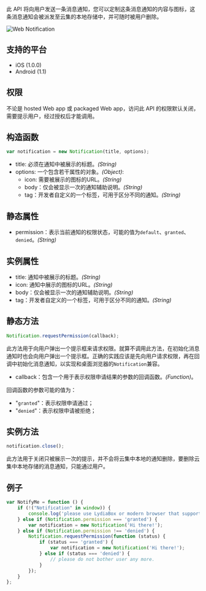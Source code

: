 此 API 将向用户发送一条消息通知，您可以定制这条消息通知的内容与图标，这条消息通知会被派发至云集的本地存储中，并可随时被用户删除。

![Web Notification](%image_url%/notification_demo.gif)

## 支持的平台
* iOS (1.0.0)
* Android (1.1)

## 权限
不论是 hosted Web app 或 packaged Web app，访问此 API 的权限默认关闭，需要提示用户，经过授权后才能调用。

## 构造函数
```javascript
var notification = new Notification(title, options);
```
* title: 必须在通知中被展示的标题。*(String)*
* options: 一个包含若干属性的对象。*(Object)*:
	* icon: 需要被展示的图标的URL。*(String)*
	*  body：仅会被显示一次的通知辅助说明。*(String)*
	*  tag：开发者自定义的一个标签，可用于区分不同的通知。*(String)*

## 静态属性

* permission：表示当前通知的权限状态，可能的值为`default`、`granted`、`denied`。*(String)*

## 实例属性

* title: 通知中被展示的标题。*(String)*
* icon: 通知中展示的图标的URL。*(String)*
*  body：仅会被显示一次的通知辅助说明。*(String)*
*  tag：开发者自定义的一个标签，可用于区分不同的通知。*(String)*

## 静态方法

```javascript
Notification.requestPermission(callback);
```
此方法用于向用户弹出一个提示框来请求权限。就算不调用此方法，在初始化消息通知时也会向用户弹出一个提示框。正确的实践应该是先向用户请求权限，再在回调中初始化消息通知，以实现和桌面浏览器的`Notification`兼容。
* callback：包含一个用于表示权限申请结果的参数的回调函数。*(Function)*。

回调函数的参数可能的值为：
* "`granted`"：表示权限申请通过；
*  "`denied`"：表示权限申请被拒绝；

## 实例方法
```javascript
notification.close();
```
此方法用于关闭只被展示一次的提示，并不会将云集中本地的通知删除，要删除云集中本地存储的消息通知，只能通过用户。

## 例子

```javascript
var NotifyMe = function () {
	if (!("Notification" in window)) {
		console.log('please use LydiaBox or modern browser that supports Web Notification');
	} else if (Notification.permission === 'granted') {
		var notification = new Notification('Hi there!');
	} else if (Notification.permission !== 'denied') {
		Notification.requestPermission(function (status) {
			if (status === 'granted') {
				var notification = new Notification('Hi there!');
			} else if (status === 'denied') {
				// please do not bother user any more.
			}
		});
	}
};
```
